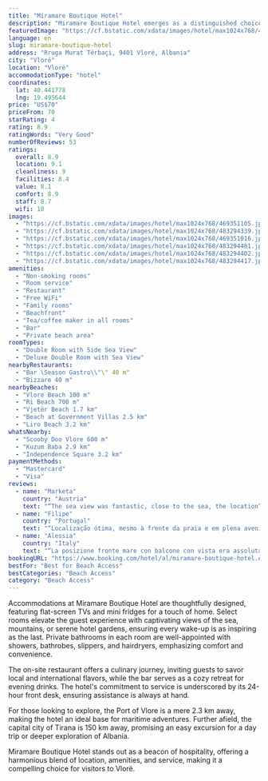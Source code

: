 ```yaml
---
title: "Miramare Boutique Hotel"
description: "Miramare Boutique Hotel emerges as a distinguished choice for travelers seeking a blend of comfort and convenience in Vlorë, located just a kilometer from the bustling city center."
featuredImage: "https://cf.bstatic.com/xdata/images/hotel/max1024x768/469351105.jpg?k=988c446a1780bccf50c5f89bdb49938508351b3927c2b8553211dc692feceb8f&o=&hp=1"
language: en
slug: miramare-boutique-hotel
address: "Rruga Murat Tërbaçi, 9401 Vlorë, Albania"
city: "Vlorë"
location: "Vlorë"
accommodationType: "hotel"
coordinates:
  lat: 40.441778
  lng: 19.495644
price: "US$70"
priceFrom: 70
starRating: 4
rating: 8.9
ratingWords: "Very Good"
numberOfReviews: 53
ratings:
  overall: 8.9
  location: 9.1
  cleanliness: 9
  facilities: 8.4
  value: 8.1
  comfort: 8.9
  staff: 8.7
  wifi: 10
images:
  - "https://cf.bstatic.com/xdata/images/hotel/max1024x768/469351105.jpg?k=988c446a1780bccf50c5f89bdb49938508351b3927c2b8553211dc692feceb8f&o=&hp=1"
  - "https://cf.bstatic.com/xdata/images/hotel/max1024x768/483294339.jpg?k=4c41c1109dcc802de4fbba00fcd89e345f32189705eb7431e0f2a19ad0ae11ec&o=&hp=1"
  - "https://cf.bstatic.com/xdata/images/hotel/max1024x768/469351016.jpg?k=704e8d1ed12fa99d41d44571d0ce9876746862964981b0d0bc679b86b9ff1407&o=&hp=1"
  - "https://cf.bstatic.com/xdata/images/hotel/max1024x768/483294481.jpg?k=be76a9ddb269e1cefa8947a83a799c3b4bf1d174c437bf1278509262f78cee71&o=&hp=1"
  - "https://cf.bstatic.com/xdata/images/hotel/max1024x768/483294402.jpg?k=5034cd240a1ebce70be582c003e3f5e4fe85f3ec73c0db5d734c5b94fef4cf4e&o=&hp=1"
  - "https://cf.bstatic.com/xdata/images/hotel/max1024x768/483294417.jpg?k=05751b45c4cb4df2550f701196cab563e8d7a8cae79813c61884669f416ea214&o=&hp=1"
amenities:
  - "Non-smoking rooms"
  - "Room service"
  - "Restaurant"
  - "Free WiFi"
  - "Family rooms"
  - "Beachfront"
  - "Tea/coffee maker in all rooms"
  - "Bar"
  - "Private beach area"
roomTypes:
  - "Double Room with Side Sea View"
  - "Deluxe Double Room with Sea View"
nearbyRestaurants:
  - "Bar \Season Gastro\\"\" 40 m"
  - "Bizzare 40 m"
nearbyBeaches:
  - "Vlore Beach 100 m"
  - "Ri Beach 700 m"
  - "Vjetër Beach 1.7 km"
  - "Beach at Government Villas 2.5 km"
  - "Liro Beach 3.2 km"
whatsNearby:
  - "Scooby Doo Vlore 600 m"
  - "Kuzum Baba 2.9 km"
  - "Independence Square 3.2 km"
paymentMethods:
  - "Mastercard"
  - "Visa"
reviews:
  - name: "Marketa"
    country: "Austria"
    text: "“The sea view was fantastic, close to the sea, the location”"
  - name: "Filipe"
    country: "Portugal"
    text: "“Localização ótima, mesmo à frente da praia e em plena avenida. Limpo e novo. Ótimo preco”"
  - name: "Alessia"
    country: "Italy"
    text: "“La posizione fronte mare con balcone con vista era assolutamente splendida, la stanza era pulita con un bagno ampio ben arredato e kit per gli ospiti completo persino di ciabattine e dentifricio e spazzolino. Gli infissi permettevano una volta...”"
bookingURL: "https://www.booking.com/hotel/al/miramare-boutique-hotel.en-gb.html?aid=8035640"
bestFor: "Best for Beach Access"
bestCategories: "Beach Access"
category: "Beach Access"
---
```


Accommodations at Miramare Boutique Hotel are thoughtfully designed, featuring flat-screen TVs and mini fridges for a touch of home. Select rooms elevate the guest experience with captivating views of the sea, mountains, or serene hotel gardens, ensuring every wake-up is as inspiring as the last. Private bathrooms in each room are well-appointed with showers, bathrobes, slippers, and hairdryers, emphasizing comfort and convenience.

The on-site restaurant offers a culinary journey, inviting guests to savor local and international flavors, while the bar serves as a cozy retreat for evening drinks. The hotel's commitment to service is underscored by its 24-hour front desk, ensuring assistance is always at hand.

For those looking to explore, the Port of Vlore is a mere 2.3 km away, making the hotel an ideal base for maritime adventures. Further afield, the capital city of Tirana is 150 km away, promising an easy excursion for a day trip or deeper exploration of Albania.

Miramare Boutique Hotel stands out as a beacon of hospitality, offering a harmonious blend of location, amenities, and service, making it a compelling choice for visitors to Vlorë.